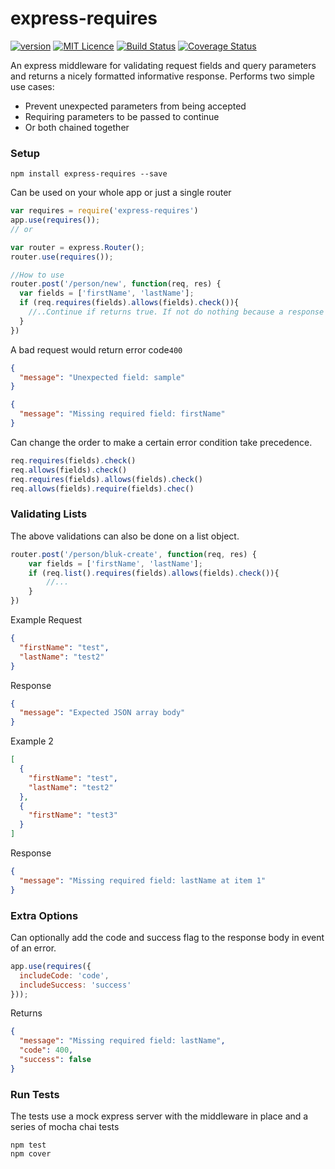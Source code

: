 # express-requires
[![version](https://img.shields.io/npm/v/express-requires.svg)](https://www.npmjs.org/package/express-requires)
[![MIT Licence](https://badges.frapsoft.com/os/mit/mit.svg?v=103)](https://opensource.org/licenses/mit-license.php)
[![Build Status](https://travis-ci.org/edufresne/express-requires.svg?branch=master)](https://travis-ci.org/edufresne/express-requires)
[![Coverage Status](https://coveralls.io/repos/github/edufresne/express-requires/badge.svg?branch=master)](https://coveralls.io/github/edufresne/express-requires?branch=master)

An express middleware for validating request fields and query parameters and returns a nicely formatted informative response.
Performs two simple use cases:
- Prevent unexpected parameters from being accepted
- Requiring parameters to be passed to continue
- Or both chained together

### Setup
```
npm install express-requires --save
```
Can be used on your whole app or just a single router
```javascript
var requires = require('express-requires')
app.use(requires());
// or

var router = express.Router();
router.use(requires());

//How to use
router.post('/person/new', function(req, res) {
  var fields = ['firstName', 'lastName'];
  if (req.requires(fields).allows(fields).check()){
    //..Continue if returns true. If not do nothing because a response is formatted and returned.
  }
})
```
A bad request would return error code`400`
```json
{
  "message": "Unexpected field: sample"
}
```
```json
{
  "message": "Missing required field: firstName"
}
```

Can change the order to make a certain error condition take precedence.
```javascript
req.requires(fields).check()
req.allows(fields).check()
req.requires(fields).allows(fields).check()
req.allows(fields).require(fields).chec()
```

### Validating Lists
The above validations can also be done on a list object.
```javascript
router.post('/person/bluk-create', function(req, res) {
    var fields = ['firstName', 'lastName'];
    if (req.list().requires(fields).allows(fields).check()){
        //...
    }
})
```
Example Request
```json
{
  "firstName": "test",
  "lastName": "test2"
}
```
Response
```json
{
  "message": "Expected JSON array body"
}
```
Example 2
```json
[
  {
    "firstName": "test",
    "lastName": "test2"
  },
  {
    "firstName": "test3"
  }
]
```
Response
```json
{
  "message": "Missing required field: lastName at item 1"
}
```
### Extra Options
Can optionally add the code and success flag to the response body in event of an error.
```javascript
app.use(requires({
  includeCode: 'code',
  includeSuccess: 'success'
}));
```
Returns
```json
{
  "message": "Missing required field: lastName",
  "code": 400,
  "success": false
}
```

### Run Tests
The tests use a mock express server with the middleware in place and a series of mocha chai tests
```
npm test
npm cover
```

